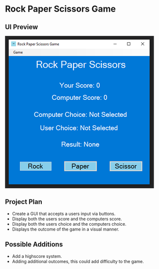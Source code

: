 # Rock Paper Scissors Game

## UI Preview
![UI Preview](https://github.com/JakeJR0/CSharp-Rock-Paper-Scissors-Game/blob/master/Rock%20Paper%20Scissors/images/UI_View.PNG)

## Project Plan
- Create a GUI that accepts a users input via buttons.
- Display both the users score and the computers score.
- Display both the users choice and the computers choice.
- Displays the outcome of the game in a visual manner.

## Possible Additions
- Add a highscore system.
- Adding additional outcomes, this could add difficulty to the game.
